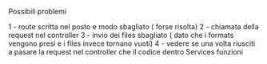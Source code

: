 Possibili problemi

1 - route scritta nel posto e modo sbagliato ( forse risolta)
2 - chiamata della request nel controller
3 - invio dei files sbagliato ( dato che i formats vengono presi e i files invece tornano vuoti)
4 - vedere se una volta riusciti a pasare la request nel controller che il codice dentro Services funzioni
